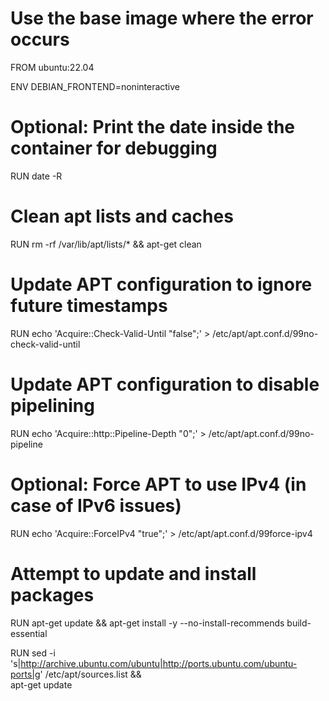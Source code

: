 # Use the base image where the error occurs
FROM ubuntu:22.04

ENV DEBIAN_FRONTEND=noninteractive

# Optional: Print the date inside the container for debugging
RUN date -R

# Clean apt lists and caches
RUN rm -rf /var/lib/apt/lists/* && apt-get clean

# Update APT configuration to ignore future timestamps
RUN echo 'Acquire::Check-Valid-Until "false";' > /etc/apt/apt.conf.d/99no-check-valid-until

# Update APT configuration to disable pipelining
RUN echo 'Acquire::http::Pipeline-Depth "0";' > /etc/apt/apt.conf.d/99no-pipeline

# Optional: Force APT to use IPv4 (in case of IPv6 issues)
RUN echo 'Acquire::ForceIPv4 "true";' > /etc/apt/apt.conf.d/99force-ipv4

# Attempt to update and install packages
RUN apt-get update && apt-get install -y --no-install-recommends build-essential

RUN sed -i 's|http://archive.ubuntu.com/ubuntu|http://ports.ubuntu.com/ubuntu-ports|g' /etc/apt/sources.list && \
    apt-get update

